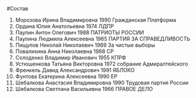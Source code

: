 #Состав
1. Морозова Ирина Владимировна 1990 Гражданская Платформа
2. Ордина Юлия Анатольевна 1974 ЛДПР
3. Паулин Антон Олегович 1988 ПАТРИОТЫ РОССИИ
4. Паулина Людмила Алексеевна 1965 ПАРТИЯ ЗА СПРАВЕДЛИВОСТЬ
5. Пищулов Николай Николаевич 1969 За чистые выборы
6. Повалихина Анна Николаевна 1988 СР
7. Солоденко Владимир Иванович 1955 КПРФ
8. Устюшенкова Татьяна Викторовна 1972 собрание Адмиралтейского
9. Френкель Давид Александрович 1991 ЯБЛОКО
10. Фунтова Екатерина Алексеевна 1990 ЕР
11. Шебалкова Анастасия Владимировна 1990 Трудовая партия России
12. Шебалкова Светлана Васильевна 1966 ПРАВОЕ ДЕЛО
